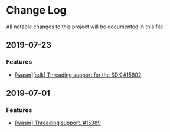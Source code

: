 # Change Log

All notable changes to this project will be documented in this file.

## 2019-07-23

### Features

* [[wasm][sdk] Threading support for the SDK #15802](https://github.com/mono/mono/pull/15802)


## 2019-07-01

### Features

* [[wasm] Threading support. #15389](https://github.com/mono/mono/pull/15389)
